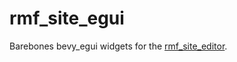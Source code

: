 # rmf_site_egui

Barebones bevy_egui widgets for the [rmf_site_editor](https://github.com/open-rmf/rmf_site).
